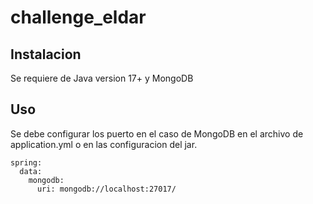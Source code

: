 # challenge_eldar
## Instalacion
Se requiere de Java version 17+ y MongoDB

## Uso
Se debe configurar los puerto en el caso de MongoDB en el archivo de application.yml o en las configuracion del jar.
```
spring:
  data:
    mongodb:
      uri: mongodb://localhost:27017/
```
